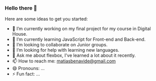 ### Hello there 👋

<!--
**matiasbenavide/matiasbenavide** is a ✨ _special_ ✨ repository because its `README.md` (this file) appears on your GitHub profile.
-->

Here are some ideas to get you started:

- 🔭 I’m currently working on my final project for my course in Digital House.
- 🌱 I’m currently learning JavaScript for Front-end and Back-end.
- 👯 I’m looking to collaborate on Junior groups.
- 🤔 I’m looking for help with learning new languages.
- 💬 Ask me about flexbox, I've learned a lot about it recently.
- 📫 How to reach me: matiasbenavide@gmail.com
- 😄 Pronouns: ...
- ⚡ Fun fact: ...
